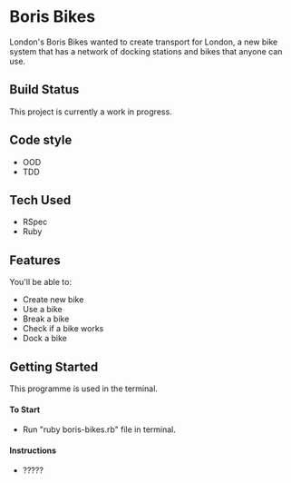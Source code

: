 # Boris Bikes
London's Boris Bikes wanted to create transport for London, a new bike system that has a network of docking stations and bikes that anyone can use.

## Build Status

This project is currently a work in progress.

## Code style

- OOD
- TDD

## Tech Used

- RSpec
- Ruby

## Features

You'll be able to:

- Create new bike
- Use a bike
- Break a bike
- Check if a bike works
- Dock a bike

## Getting Started

This programme is used in the terminal.

#### To Start

- Run "ruby  boris-bikes.rb" file in terminal.

#### Instructions

- ?????

